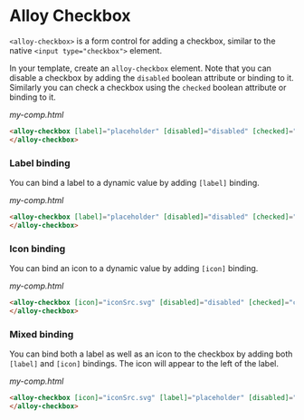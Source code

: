 # Alloy Checkbox

`<alloy-checkbox>` is a form control for adding a checkbox, similar to the native
`<input type="checkbox">` element.

In your template, create an `alloy-checkbox` element. Note that you can disable a checkbox by adding the `disabled` boolean attribute or
binding to it. Similarly you can check a checkbox using the `checked` boolean attribute or binding to it.

*my-comp.html*
```html
<alloy-checkbox [label]="placeholder" [disabled]="disabled" [checked]="checked">
</alloy-checkbox>
```

### Label binding

You can bind a label to a dynamic value by adding `[label]` binding.

*my-comp.html*
```html
<alloy-checkbox [label]="placeholder" [disabled]="disabled" [checked]="checked">
</alloy-checkbox>
```

### Icon binding

You can bind an icon to a dynamic value by adding `[icon]` binding.

*my-comp.html*
```html
<alloy-checkbox [icon]="iconSrc.svg" [disabled]="disabled" [checked]="checked">
</alloy-checkbox>
```

### Mixed binding

You can bind both a label as well as an icon to the checkbox by adding both `[label]` and `[icon]` bindings.
The icon will appear to the left of the label.

*my-comp.html*
```html
<alloy-checkbox [icon]="iconSrc.svg" [label]="placeholder" [disabled]="disabled" [checked]="checked">
</alloy-checkbox>
```
